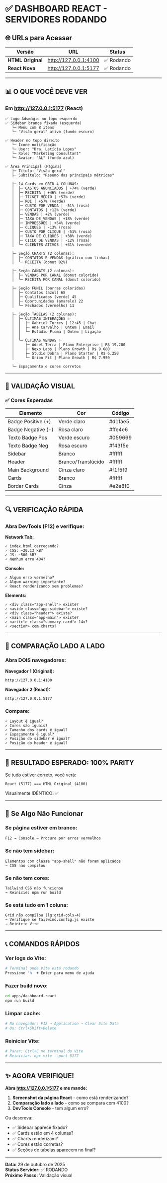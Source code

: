 # ✅ DASHBOARD REACT - SERVIDORES RODANDO

## 🌐 URLs para Acessar

| Versão | URL | Status |
|--------|-----|--------|
| **HTML Original** | http://127.0.0.1:4100 | ✅ Rodando |
| **React Nova** | http://127.0.0.1:5177 | ✅ Rodando |

---

## 📊 O QUE VOCÊ DEVE VER

### Em http://127.0.0.1:5177 (React)

```
✅ Logo Adsmágic no topo esquerdo
✅ Sidebar branca fixada (esquerda)
   └─ Menu com 8 itens
   └─ "Visão geral" ativo (fundo escuro)

✅ Header no topo direito
   └─ Ícone notificação
   └─ User: "Dra. Letícia Lopes"
   └─ Role: "Marketing Consultant"
   └─ Avatar: "AL" (fundo azul)

✅ Área Principal (Página)
   ├─ Título: "Visão geral"
   ├─ Subtítulo: "Resumo das principais métricas"
   
   ├─ 14 Cards em GRID 4 COLUNAS:
   │  ├─ GASTOS ANUNCIADOS | +74% (verde)
   │  ├─ RECEITA | +46% (verde)
   │  ├─ TICKET MÉDIO | +57% (verde)
   │  ├─ ROI | +57% (verde)
   │  ├─ CUSTO POR VENDA | -51% (rosa)
   │  ├─ CONTATOS | +12% (verde)
   │  ├─ VENDAS | +2% (verde)
   │  ├─ TAXA DE VENDAS | +18% (verde)
   │  ├─ IMPRESSÕES | +54% (verde)
   │  ├─ CLIQUES | -13% (rosa)
   │  ├─ CUSTO POR CLIQUE | -51% (rosa)
   │  ├─ TAXA DE CLIQUES | +38% (verde)
   │  ├─ CICLO DE VENDAS | -12% (rosa)
   │  └─ CLIENTES ATIVOS | +31% (verde)
   
   ├─ Seção CHARTS (2 colunas):
   │  ├─ CONTATOS E VENDAS (gráfico com linhas)
   │  └─ RECEITA (donut 82%)
   
   ├─ Seção CANAIS (2 colunas):
   │  ├─ VENDAS POR CANAL (donut colorido)
   │  └─ RECEITA POR CANAL (donut colorido)
   
   ├─ Seção FUNIL (barras coloridas)
   │  ├─ Contatos (azul) 68
   │  ├─ Qualificados (verde) 45
   │  ├─ Oportunidades (amarelo) 22
   │  └─ Fechados (vermelho) 11
   
   ├─ Seção TABELAS (2 colunas):
   │  ├─ ÚLTIMAS INTERAÇÕES ✨
   │  │  ├─ Gabriel Torres | 12:45 | Chat
   │  │  ├─ Ana Carvalho | Ontem | Email
   │  │  └─ Estúdio Pluma | Ontem | Ligação
   │  │
   │  └─ ÚLTIMAS VENDAS ✨
   │     ├─ Adset Terra | Plano Enterprise | R$ 19.200
   │     ├─ Nexo Labs | Plano Growth | R$ 9.680
   │     ├─ Studio Dobra | Plano Starter | R$ 6.250
   │     └─ Orion Fit | Plano Growth | R$ 7.950
   
   └─ Espaçamento e cores corretos
```

---

## 🎨 VALIDAÇÃO VISUAL

### ✅ Cores Esperadas

| Elemento | Cor | Código |
|----------|-----|--------|
| Badge Positive (+) | Verde claro | #d1fae5 |
| Badge Negative (-) | Rosa claro | #ffe4e6 |
| Texto Badge Pos | Verde escuro | #059669 |
| Texto Badge Neg | Rosa escuro | #f43f5e |
| Sidebar | Branco | #ffffff |
| Header | Branco/Translúcido | #ffffff |
| Main Background | Cinza claro | #f1f5f9 |
| Cards | Branco | #ffffff |
| Border Cards | Cinza | #e2e8f0 |

---

## 🔍 VERIFICAÇÃO RÁPIDA

### Abra DevTools (F12) e verifique:

**Network Tab:**
```
✓ index.html carregando?
✓ CSS: ~20.13 kB?
✓ JS: ~500 kB?
✓ Nenhum erro 404?
```

**Console:**
```
✓ Algum erro vermelho?
✓ Algum warning importante?
✓ React renderizando sem problemas?
```

**Elements:**
```
✓ <div class="app-shell"> existe?
✓ <aside class="app-sidebar"> existe?
✓ <div class="header"> existe?
✓ <main class="app-main"> existe?
✓ <article class="summary-card"> 14x?
✓ <section> com charts?
```

---

## 📏 COMPARAÇÃO LADO A LADO

### Abra DOIS navegadores:

**Navegador 1 (Original):**
```
http://127.0.0.1:4100
```

**Navegador 2 (React):**
```
http://127.0.0.1:5177
```

### Compare:
```
✓ Layout é igual?
✓ Cores são iguais?
✓ Tamanho dos cards é igual?
✓ Espaçamento é igual?
✓ Posição do sidebar é igual?
✓ Posição do header é igual?
```

---

## 🎯 RESULTADO ESPERADO: 100% PARITY

Se tudo estiver correto, você verá:

```
React (5177) === HTML Original (4100)
```

Visualmente IDÊNTICO! ✅

---

## 🚨 Se Algo Não Funcionar

### Se página estiver em branco:
```bash
F12 → Console → Procure por erros vermelhos
```

### Se não tem sidebar:
```
Elementos com classe "app-shell" não foram aplicados
→ CSS não compilou
```

### Se não tem cores:
```
Tailwind CSS não funcionou
→ Reinicie: npm run build
```

### Se está tudo em 1 coluna:
```
Grid não compilou (lg:grid-cols-4)
→ Verifique se tailwind.config.js existe
→ Reinicie Vite
```

---

## 📞 COMANDOS RÁPIDOS

### Ver logs do Vite:
```bash
# Terminal onde Vite está rodando
Pressione 'h' + Enter para menu de ajuda
```

### Fazer build novo:
```bash
cd apps/dashboard-react
npm run build
```

### Limpar cache:
```bash
# No navegador: F12 → Application → Clear Site Data
# Ou: Ctrl+Shift+Delete
```

### Reiniciar Vite:
```bash
# Parar: Ctrl+C no terminal do Vite
# Reiniciar: npx vite --port 5177
```

---

## ✨ AGORA VERIFIQUE!

**Abra http://127.0.0.1:5177 e me mande:**

1. **Screenshot da página React** - como está renderizando?
2. **Comparação lado a lado** - como se compara com 4100?
3. **DevTools Console** - tem algum erro?

Ou descreva:
- ✅ Sidebar aparece fixado?
- ✅ Cards estão em 4 colunas?
- ✅ Charts renderizam?
- ✅ Cores estão corretas?
- ✅ Seções de tabelas aparecem no final?

---

**Data:** 29 de outubro de 2025  
**Status Servidor:** ✅ RODANDO  
**Próximo Passo:** Validação visual

